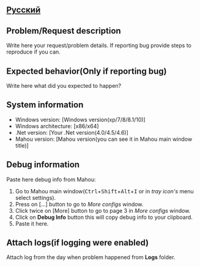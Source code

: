 ## [Русский](https://github.com/BladeMight/Mahou/blob/master/.github/ISSUE_TEMPLATE_RU.md)

## Problem/Request description

Write here your request/problem details. 
If reporting bug provide steps to reproduce if you can.

## Expected behavior(Only if reporting bug)

Write here what did you expected to happen?

## System information

- Windows version: [Windows version(xp/7/8/8.1/10)]
- Windows architecture: [x86/x64]
- .Net version: [Your .Net version(4.0/4.5/4.6)]
- Mahou version: [Mahou version(you can see it in Mahou main window title)]

## Debug information

Paste here debug info from Mahou:

1. Go to Mahou main window(<kbd>Ctrl</kbd>+<kbd>Shift</kbd>+<kbd>Alt</kbd>+<kbd>I</kbd> or in *tray icon's* menu select settings).
2. Press on [...] button to go to *More configs* window.
3. Click twice on [More] button to go to page 3 in *More configs* window.
4. Click on **Debug Info** button this will copy debug info to your clipboard.
5. Paste it here.

## Attach logs(if logging were enabled)

Attach log from the day when problem happened from **Logs** folder.
